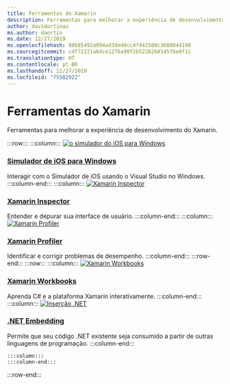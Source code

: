 ```yaml
---
title: Ferramentas do Xamarin
description: Ferramentas para melhorar a experiência de desenvolvimento do Xamarin.
author: davidortinau
ms.author: daortin
ms.date: 12/27/2019
ms.openlocfilehash: 80b85492a094ad3deddcc4f441580c3680844198
ms.sourcegitcommit: c4f72221a6dce1276a90f2b52282b8145f8e0f1c
ms.translationtype: HT
ms.contentlocale: pt-BR
ms.lasthandoff: 12/27/2019
ms.locfileid: "75502922"
---
```

# <a name="xamarin-tools"></a>Ferramentas do Xamarin

Ferramentas para melhorar a experiência de desenvolvimento do Xamarin.

:::row:::
    :::column:::
[![o simulador do iOS para Windows](~/media/index/xamarin-tools-windows-simulator.svg?branch=master)](~/tools/ios-simulator/index.md)

### <a name="ios-simulator-for-windowstoolsios-simulatorindexmd"></a>[Simulador de iOS para Windows](~/tools/ios-simulator/index.md)

Interagir com o Simulador de iOS usando o Visual Studio no Windows.
    :::column-end:::
    :::column:::
[![Xamarin Inspector](~/media/index/xamarin-tools-inspector.svg?branch=master)](~/tools/inspector/index.md)

### <a name="xamarin-inspectortoolsinspectorindexmd"></a>[Xamarin Inspector](~/tools/inspector/index.md)

Entender e depurar sua interface de usuário.
    :::column-end:::
    :::column:::
[![Xamarin Profiler](~/media/index/xamarin-tools-profiler.svg?branch=master)](~/tools/profiler/index.md)

### <a name="xamarin-profilertoolsprofilerindexmd"></a>[Xamarin Profiler](~/tools/profiler/index.md)

Identificar e corrigir problemas de desempenho.
    :::column-end:::
:::row-end:::
:::row:::
    :::column:::
[![Xamarin Workbooks](https://docs.microsoft.com/media/illustrations/dynamics-resource-library.svg)](~/tools/workbooks/index.md)

### <a name="xamarin-workbookstoolsworkbooksindexmd"></a>[Xamarin Workbooks](~/tools/workbooks/index.md)

Aprenda C# e a plataforma Xamarin interativamente.
    :::column-end:::
    :::column:::
[![Inserção .NET](~/media/index/xamarin-cross-platform-dotnet-embedding.svg)](~/tools/dotnet-embedding/index.md)

### <a name="net-embeddingtoolsdotnet-embeddingindexmd"></a>[.NET Embedding](~/tools/dotnet-embedding/index.md)

Permite que seu código .NET existente seja consumido a partir de outras linguagens de programação.
    :::column-end:::

    :::column:::
    :::column-end:::
    
:::row-end:::
